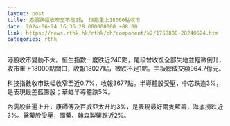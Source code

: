 ```yaml
---
layout: post
title: 港股跌幅收窄至不足1點　恒指重上18000點收市
date: 2024-06-24 16:36:28.000000000 +08:00
link: https://news.rthk.hk/rthk/ch/component/k2/1758808-20240624.htm
categories: rthk
---
```


港股收市變動不大。恒生指數一度跌近240點，尾段曾收復全部失地並輕微倒升，收市重上18000點關口，收報18027點，微跌不足1點。主板總成交額964.7億元。

科技指數收市跌幅收窄至近0.7%，收報3677點。半導體股受壓，中芯跌逾3%，是表現最差藍籌股；華虹半導體跌5%。

內需股普遍上升，康師傅及百威亞太升約3%，是表現最好兩隻藍籌，海底撈跌近3%。醫藥股受壓，國藥、翰森製藥跌近2%。
